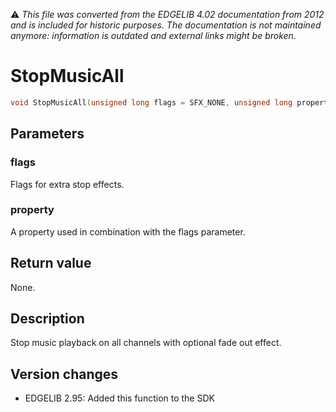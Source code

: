 :warning: _This file was converted from the EDGELIB 4.02 documentation from 2012 and is included for historic purposes. The documentation is not maintained anymore: information is outdated and external links might be broken._

# StopMusicAll


```c++
void StopMusicAll(unsigned long flags = SFX_NONE, unsigned long property = 0)
```

## Parameters
### flags
Flags for extra stop effects.

### property
A property used in combination with the flags parameter.

## Return value
None.

## Description
Stop music playback on all channels with optional fade out effect.

## Version changes
- EDGELIB 2.95: Added this function to the SDK

